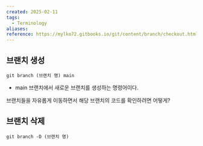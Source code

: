 ```yaml
---
created: 2025-02-11
tags:
  - Terminology
aliases: 
reference: https://mylko72.gitbooks.io/git/content/branch/checkout.html
---
```

## 브랜치 생성

```
git branch (브랜치 명) main
```
- main 브랜치에서 새로운 브랜치를 생성하는 명령어이다.

브랜치들을 자유롭게 이동하면서 해당 브랜치의 코드를 확인하려면 어떻게?

## 브랜치 삭제

```
git branch -D (브랜치 명)
```